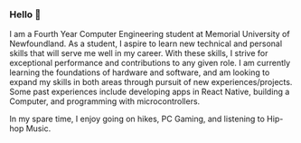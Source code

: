 ### Hello 👋


I am a Fourth Year Computer Engineering student at Memorial University of Newfoundland. As a student, I aspire to learn new technical and personal skills that will serve me well in my career. With these skills, I strive for exceptional performance and contributions to any given role. I am currently learning the foundations of hardware and software, and am looking to expand my skills in both areas through pursuit of new experiences/projects. Some past experiences include developing apps in React Native, building a Computer, and programming with microcontrollers.

In my spare time, I enjoy going on hikes, PC Gaming, and listening to Hip-hop Music.
